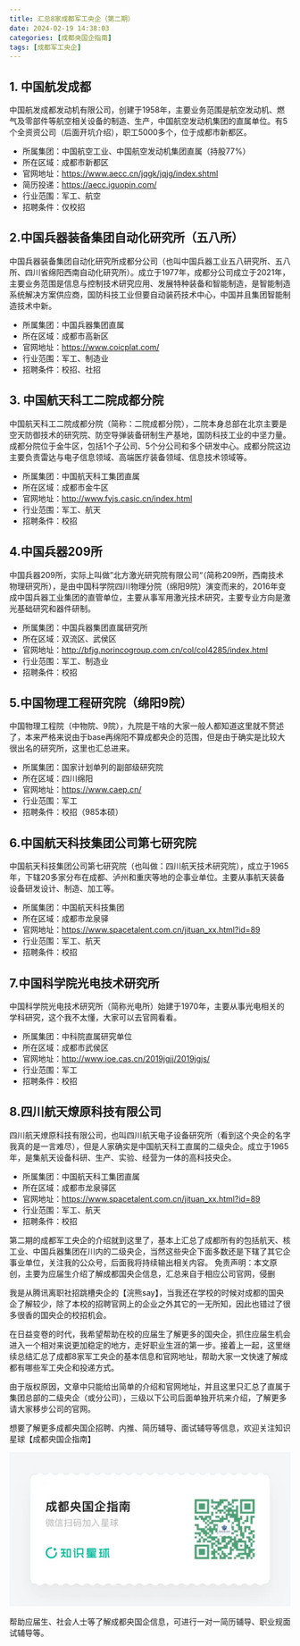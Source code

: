 ```yaml
---
title: 汇总8家成都军工央企（第二期）
date: 2024-02-19 14:38:03
categories: [成都央国企指南]
tags: [成都军工央企]
---
```


## ​1. 中国航发成都

中国航发成都发动机有限公司，创建于1958年，主要业务范围是航空发动机、燃气及零部件等航空相关设备的制造、生产，中国航空发动机集团的直属单位。有5个全资资公司（后面开坑介绍），职工5000多个，位于成都市新都区。

* 所属集团：中国航空工业、中国航空发动机集团直属（持股77%）
* 所在区域：成都市新都区
* 官网地址：https://www.aecc.cn/jqgk/jqjg/index.shtml
* 简历投递：https://aecc.iguopin.com/
* 行业范围：军工、航空
* 招聘条件：仅校招


## 2. ​中国兵器装备集团自动化研究所（五八所）

​中国兵器装备集团自动化研究所成都分公司（也叫中国兵器工业五八研究所、五八所、四川省绵阳西南自动化研究所）。成立于1977年，成都分公司成立于2021年，主要业务范围是信息与控制技术研究应用、发展​特种装备和智能制造，是智能制造系统解决方案供应商，国防科技工业但要自动装药技术中心，中国并且集团智能制造技术中新。

* 所属集团：中国兵器集团直属
* 所在区域：成都市高新区
* 官网地址：https://www.coicplat.com/
* 行业范围：军工、制造业
* 招聘条件：校招、社招


## 3. ​中国航天科工二院成都分院

​中国航天科工二院成都分院（简称：二院成都分院），二院本身总部在北京主要是空天防御技术的研究院、防空导弹装备研制生产基地，国防科技工业的中坚力量。成都分院位于金牛区，包括1个子公司、5个分公司和多个研发中心。成都分院这边主要负责​雷达与电子信息领域、高端医疗装备领域、信息技术领域等。

* 所属集团：中国航天科工集团直属
* 所在区域：成都市金牛区
* 官网地址：http://www.fyjs.casic.cn/index.html
* 行业范围：军工、航天
* 招聘条件：校招


## 4.中国兵器209所

中国兵器209所，实际上叫做”北方激光研究院有限公司“（简称209所，西南技术物理研究所），是由中国科学院四川物理分院（绵阳9院）演变而来的，2016年变成中国兵器工业集团的直管单位，主要从事军用激光技术研究，主要专业方向是激光基础研究和器件研制。

* 所属集团：中国兵器集团直属研究所
* 所在区域：双流区、武侯区
* 官网地址：http://bfjg.norincogroup.com.cn/col/col4285/index.html
* 行业范围：军工、制造业
* 招聘条件：校招


## ​5.中国物理工程研究院（绵阳9院）

中国物理工程院（中物院、9院），九院是干啥的大家一般人都知道这里就不赘述了，本来严格来说由于base再绵阳不算成都央企的范围，但是由于确实是比较大很出名的研究所，这里也汇总进来。

* 所属集团：国家计划单列的副部级研究院
* 所在区域：四川绵阳
* 官网地址：https://www.caep.cn/
* 行业范围：军工
* 招聘条件：校招（985本硕）

## 6.​中国航天科技集团公司第七研究院

​中国航天科技集团公司第七研究院（也叫做：四川航天技术研究院），成立于1965年，下辖20多家分布在成都、泸州和重庆等地的企事业单位。主要从事航天装备设备研发设计、制造、加工等。

* 所属集团：中国航天科技集团
* 所在区域：成都市龙泉驿
* 官网地址：https://www.spacetalent.com.cn/jituan_xx.html?id=89
* 行业范围：军工、航天
* 招聘条件：校招

## 7.中国科学院光电技术研究所

​中国科学院光电技术研究所（简称光电所）始建于1970年，主要从事光电相关的学科研究，这个我不太懂，大家可以去官网看看。

* 所属集团：中科院直属研究单位
* 所在区域：成都市武侯区
* 官网地址：http://www.ioe.cas.cn/2019jgjj/2019jgjs/
* 行业范围：军工
* 招聘条件：校招


## ​8.​四川航天燎原科技有限公司

​四川航天燎原科技有限公司，也叫四川航天电子设备研究所（看到这个央企的名字我真的是一言难尽），但是人家确实是中国航天科工直属的二级央企。成立于1965年，是集航天设备科研、生产、实验、经营为一体的高科技央企。

* 所属集团：中国航天科工集团直属
* 所在区域：成都市龙泉驿区
* 官网地址：https://www.spacetalent.com.cn/jituan_xx.html?id=89
* 行业范围：军工、航天
* 招聘条件：校招

第二期的成都军工央企的介绍就到这里了，基本上汇总了成都所有的包括航天、核工业、中国兵器集团在川内的二级央企，当然这些央企下面多数还是下辖了其它企事业单位，关注我的公众号，后面我将持续输出相关内容。
免责声明：本文原创，主要为应届生介绍了解成都国央企信息，汇总来自于相应公司官网，侵删

我是从腾讯离职社招跳槽央企的【浣熊say】，当我还在学校的时候对成都的国央企了解较少，除了本校的招聘官网上的企业之外其它的一无所知，因此也错过了很多很香的国央企的校招机会。

在日益变卷的时代，我希望帮助在校的应届生了解更多的国央企，抓住应届生机会进入一个相对来说更加稳定的地方，走好职业生涯的第一步。接着上一起，这里继续总结汇总了成都8家军工央企的基本信息和官网地址，帮助大家一文快速了解成都有哪些军工央企和投递方式。

由于版权原因，文章中只能给出简单的介绍和官网地址，并且这里只汇总了直属于集团总部的二级央企（或分公司），三级以下公司后面单独开坑来介绍，了解更多请大家移步公司的官网。

想要了解更多成都央国企招聘、内推、简历辅导、面试辅导等信息，欢迎关注知识星球【成都央国企指南】

![](source/images/zs.png)

帮助应届生、社会人士等了解成都央国企信息，可进行一对一简历辅导、职业规面试辅导等。
